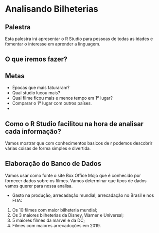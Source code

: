 # Analisando Bilheterias 

## Palestra
Esta palestra irá apresentar o R Studio para pessoas de todas as idades e fomentar o interesse em aprender a linguagem. 

## O que iremos fazer?


## Metas
- Épocas que mais faturaram?
- Qual studio lucou mais?
- Qual filme ficou mais e menos tempo em 1º lugar?
- Comparar o 1º lugar com outros países.
- 
## Como o R Studio facilitou na hora de analisar cada informação?

Vamos mostrar que com conhecimentos basicos de r podemos descobrir várias coisas de forma simples e divertida.

## Elaboração do Banco de Dados

Vamos usar como fonte o site Box Office Mojo que é conhecido por fornecer dados sobre os filmes. Vamos determinar que tipos de dados vamos querer para nossa analisa.
- Gasto na produção, arrecadação mundial, arrecadação no Brasil e nos EUA:
1. Os 10 filmes com maior bilheteria mundial;
2. Os 3 maiores bilheterias da Disney, Warner e Universal;
3. 5 maiores filmes da marvel e da DC;
4. Filmes com  maiores arrecadoções em 2019.

